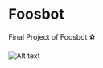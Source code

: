 # Foosbot
Final Project of Foosbot :soccer:

![Alt text](http://s7.postimg.org/y2kwquqhn/foosbot_logo1.png "FoosBot")
